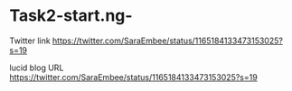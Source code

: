 # Task2-start.ng-
Twitter link 
https://twitter.com/SaraEmbee/status/1165184133473153025?s=19

lucid blog URL 
https://twitter.com/SaraEmbee/status/1165184133473153025?s=19

